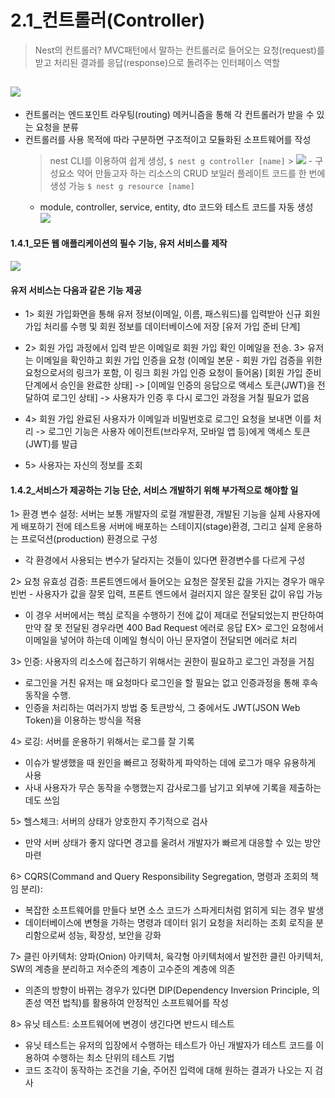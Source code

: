 # 2.1\_컨트롤러(Controller)

> Nest의 컨트롤러?
> MVC패턴에서 말하는 컨트롤러로 들어오는 요청(request)를 받고 처리된 결과를 응답(response)으로 돌려주는 인터페이스 역할

## ![](https://images.velog.io/images/minj9_6/post/4cd7d022-54d7-42b3-9e67-0d4a30f9e316/image.png)

- 컨트롤러는 엔드포인트 라우팅(routing) 메커니즘을 통해 각 컨트롤러가 받을 수 있는 요청을 분류
- 컨트롤러를 사용 목적에 따라 구분하면 구조적이고 모듈화된 소프트웨어를 작성
  > nest CLI를 이용하여 쉽게 생성, `$ nest g controller [name]` > ![](https://images.velog.io/images/minj9_6/post/393f9ce3-5f3d-44e1-b685-98bc220e2e1d/image.png) - 구성요소 약어
  > 만들고자 하는 리소스의 CRUD 보일러 플레이트 코드를 한 번에 생성 가능 `$ nest g resource [name]`
  - module, controller, service, entity, dto 코드와 테스트 코드를 자동 생성
    ![](https://images.velog.io/images/minj9_6/post/5728328a-e4f3-4b28-b79c-0afac53d2e41/image.png)

#### 1.4.1\_모든 웹 애플리케이션의 필수 기능, 유저 서비스를 제작

![](https://images.velog.io/images/minj9_6/post/e09d22a7-87b0-43e0-84f0-ee6b65711c4c/image.png)

#### 유저 서비스는 다음과 같은 기능 제공

- 1> 회원 가입화면을 통해 유저 정보(이메일, 이름, 패스워드)를 입력받아 신규 회원 가입 처리를 수행 및 회원 정보를 데이터베이스에 저장
  [유저 가입 준비 단계]

- 2> 회원 가입 과정에서 입력 받은 이메일로 회원 가입 확인 이메일을 전송. 3> 유저는 이메일을 확인하고 회원 가입 인증을 요청 (이메일 본문 - 회원 가입 검증을 위한 요청으로서의 링크가 포함, 이 링크 회원 가입 인증 요청이 들어옴)
  [회원 가입 준비 단계에서 승인을 완료한 상태] -> [이메일 인증의 응답으로 액세스 토큰(JWT)을 전달하여 로그인 상태]
  -> 사용자가 인증 후 다시 로그인 과정을 거칠 필요가 없음
- 4> 회원 가입 완료된 사용자가 이메일과 비밀번호로 로그인 요청을 보내면 이를 처리
  -> 로그인 기능은 사용자 에이전트(브라우저, 모바일 앱 등)에게 액세스 토큰(JWT)를 발급

- 5> 사용자는 자신의 정보를 조회

#### 1.4.2\_서비스가 제공하는 기능 단순, 서비스 개발하기 위해 부가적으로 해야할 일

1> 환경 변수 설정:
서버는 보통 개발자의 로컬 개발환경, 개발된 기능을 실제 사용자에게 배포하기 전에 테스트용 서버에 배포하는 스테이지(stage)환경, 그리고 실제 운용하는 프로덕션(production) 환경으로 구성

- 각 환경에서 사용되는 변수가 달라지는 것들이 있다면 환경변수를 다르게 구성

2> 요청 유효성 검증:
프론트엔드에서 들어오는 요청은 잘못된 값을 가지는 경우가 매우 빈번 - 사용자가 값을 잘못 입력, 프론트 엔드에서 걸러지지 않은 잘못된 값이 유입 가능

- 이 경우 서버에서는 핵심 로직을 수행하기 전에 값이 제대로 전달되었는지 판단하여 만약 잘 못 전달된 경우라면 400 Bad Request 에러로 응답
  EX> 로그인 요청에서 이메일을 넣어야 하는데 이메일 형식이 아닌 문자열이 전달되면 에러로 처리

3> 인증:
사용자의 리소스에 접근하기 위해서는 권한이 필요하고 로그인 과정을 거침

- 로그인을 거친 유저는 매 요청마다 로그인을 할 필요는 없고 인증과정을 통해 후속 동작을 수행.
- 인증을 처리하는 여러가지 방법 중 토큰방식, 그 중에서도 JWT(JSON Web Token)을 이용하는 방식을 적용

4> 로깅:
서버를 운용하기 위해서는 로그를 잘 기록

- 이슈가 발생했을 때 원인을 빠르고 정확하게 파악하는 데에 로그가 매우 유용하게 사용
- 사내 사용자가 무슨 동작을 수행했는지 감사로그를 남기고 외부에 기록을 제출하는데도 쓰임

5> 헬스체크:
서버의 상태가 양호한지 주기적으로 검사

- 만약 서버 상태가 좋지 않다면 경고를 울려서 개발자가 빠르게 대응할 수 있는 방안 마련

6> CQRS(Command and Query Responsibility Segregation, 명령과 조회의 책임 분리):

- 복잡한 소프트웨어를 만들다 보면 소스 코드가 스파게티처럼 얽히게 되는 경우 발생
- 데이터베이스에 변형을 가하는 명령과 데이터 읽기 요청을 처리하는 조회 로직을 분리함으로써 성능, 확장성, 보안을 강화

7> 클린 아키텍처:
양파(Onion) 아키텍처, 육각형 아키텍처에서 발전한 클린 아키텍처, SW의 계층을 분리하고 저수준의 계층이 고수준의 계층에 의존

- 의존의 방향이 바뀌는 경우가 있다면 DIP(Dependency Inversion Principle, 의존성 역전 법칙)를 활용하여 안정적인 소프트웨어를 작성

8> 유닛 테스트:
소프트웨어에 변경이 생긴다면 반드시 테스트

- 유닛 테스트는 유저의 입장에서 수행하는 테스트가 아닌 개발자가 테스트 코드를 이용하여 수행하는 최소 단위의 테스트 기법
- 코드 조각이 동작하는 조건을 기술, 주어진 입력에 대해 원하는 결과가 나오는 지 검사

